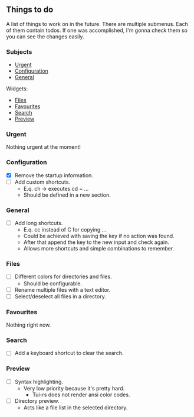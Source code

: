 ## Things to do

A list of things to work on in the future. There are multiple submenus. Each of them contain todos. If one was accomplished, I'm gonna check them so you can see the changes easily.

### Subjects

* [Urgent](#urgent)
* [Configuration](#configuration)
* [General](#general)


Widgets:

* [Files](#files)
* [Favourites](#favourites)
* [Search](#search)
* [Preview](#preview)

### Urgent

Nothing urgent at the moment!

### Configuration

- [x] Remove the startup information.
- [ ] Add custom shortcuts.
    - E.q. ch -> executes cd ~ ...
    - Should be defined in a new section.

### General

- [ ] Add long shortcuts.
    - E.q. cc instead of C for copying ...
    - Could be achieved with saving the key if no action was found. 
    - After that append the key to the new input and check again.
    - Allows more shortcuts and simple combinations to remember.


### Files 

- [ ] Different colors for directories and files.
    - Should be configurable.
- [ ] Rename multiple files with a text editor.
- [ ] Select/deselect all files in a directory.

### Favourites

Nothing right now.

### Search

- [ ] Add a keyboard shortcut to clear the search.

### Preview

- [ ] Syntax highlighting.
    - Very low priority because it's pretty hard.
        - Tui-rs does not render ansi color codes.
- [ ] Directory preview.
    - Acts like a file list in the selected directory.
